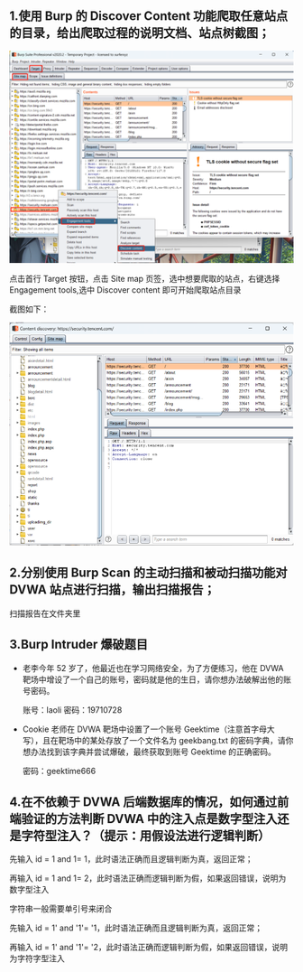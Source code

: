## 1.使用 Burp 的 Discover Content 功能爬取任意站点的目录，给出爬取过程的说明文档、站点树截图；

![操作步骤](操作步骤.png)

点击首行 Target 按钮，点击 Site map 页签，选中想要爬取的站点，右键选择 Engagement tools,选中 Discover content 即可开始爬取站点目录

截图如下：

![站点树截图](站点树截图.png)

## 2.分别使用 Burp Scan 的主动扫描和被动扫描功能对 DVWA 站点进行扫描，输出扫描报告；

扫描报告在文件夹里

## 3.Burp Intruder 爆破题目

- 老李今年 52 岁了，他最近也在学习网络安全，为了方便练习，他在 DVWA 靶场中增设了一个自己的账号，密码就是他的生日，请你想办法破解出他的账号密码。

  账号：laoli      密码：19710728

- Cookie 老师在 DVWA 靶场中设置了一个账号 Geektime（注意首字母大写），且在靶场中的某处存放了一个文件名为 geekbang.txt 的密码字典，请你想办法找到该字典并尝试爆破，最终获取到账号 Geektime 的正确密码。

  密码：geektime666

## 4.在不依赖于 DVWA 后端数据库的情况，如何通过前端验证的方法判断 DVWA 中的注入点是数字型注入还是字符型注入？（提示：用假设法进行逻辑判断）

先输入 id = 1 and 1= 1，此时语法正确而且逻辑判断为真，返回正常；

再输入 id = 1 and 1= 2，此时语法正确而逻辑判断为假，如果返回错误，说明为数字型注入



字符串一般需要单引号来闭合

先输入 id = 1' and '1'= '1，此时语法正确而且逻辑判断为真，返回正常；

再输入 id = 1' and '1'= '2，此时语法正确而逻辑判断为假，如果返回错误，说明为字符字型注入



